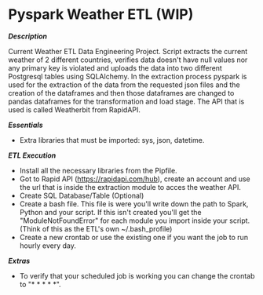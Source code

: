 # Pyspark Weather ETL (WIP)

***Description***

Current Weather ETL Data Engineering Project. Script extracts the current weather of 2 different countries, verifies data doesn't have null values nor any primary key is violated and uploads the data into two different Postgresql tables using SQLAlchemy. In the extraction process pyspark is used for the extraction of the data from the requested json files and the creation of the dataframes  and then those dataframes are changed to pandas dataframes for the transformation and load stage. The API that is used is called  Weatherbit from RapidAPI.  

***Essentials***
- Extra libraries that must be imported: sys, json, datetime. 

***ETL Execution***
- Install all the necessary libraries from the Pipfile.
- Got to Rapid API (https://rapidapi.com/hub), create an account and use the url that is inside the extraction module to acces the weather API. 
- Create SQL Database/Table (Optional)
- Create a bash file. This file is were you'll write down the path to Spark, Python and your script. If this isn't created you'll get the "ModuleNotFoundError" for each module you import inside your script. (Think of this as the ETL's own ~/.bash_profile)
- Create a new crontab or use the existing one if you want the job to run hourly every day.

***Extras***
- To verify that your scheduled job is working you can change the crontab to "* * * * *".
